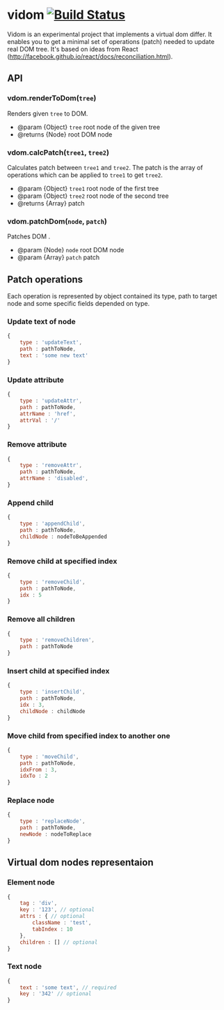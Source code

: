 # vidom [![Build Status](https://secure.travis-ci.org/dfilatov/vidom.png)](http://travis-ci.org/dfilatov/vidom)

Vidom is an experimental project that implements a virtual dom differ. It enables you to get a minimal set of operations (patch) needed to update real DOM tree. It's based on ideas from React (http://facebook.github.io/react/docs/reconciliation.html).

## API

### vdom.renderToDom(`tree`)
Renders given `tree` to DOM.
 * @param {Object} `tree` root node of the given tree
 * @returns {Node} root DOM node

### vdom.calcPatch(`tree1`, `tree2`)
Calculates patch between `tree1` and `tree2`. The patch is the array of operations which can be applied to `tree1` to get `tree2`.
 * @param {Object} `tree1` root node of the first tree
 * @param {Object} `tree2` root node of the second tree
 * @returns {Array} patch
  
### vdom.patchDom(`node`, `patch`)
Patches DOM .
 * @param {Node} `node` root DOM node
 * @param {Array} `patch` patch
  
## Patch operations
Each operation is represented by object contained its type, path to target node and some specific fields depended on type.

### Update text of node
```js
{
    type : 'updateText',
    path : pathToNode,
    text : 'some new text'
}
```

### Update attribute
```js
{
    type : 'updateAttr',
    path : pathToNode,
    attrName : 'href',
    attrVal : '/'
}
```

### Remove attribute
```js
{
    type : 'removeAttr',
    path : pathToNode,
    attrName : 'disabled',
}
```

### Append child  
```js
{
    type : 'appendChild',
    path : pathToNode,
    childNode : nodeToBeAppended
}
```

### Remove child at specified index
```js
{
    type : 'removeChild',
    path : pathToNode,
    idx : 5
}
```

### Remove all children
```js
{
    type : 'removeChildren',
    path : pathToNode
}
```

### Insert child at specified index
```js
{
    type : 'insertChild',
    path : pathToNode,
    idx : 3,
    childNode : childNode
}
```
  
### Move child from specified index to another one
```js
{
    type : 'moveChild',
    path : pathToNode,
    idxFrom : 3,
    idxTo : 2
}
```

### Replace node
```js
{
    type : 'replaceNode',
    path : pathToNode,
    newNode : nodeToReplace
}
```
  
## Virtual dom nodes representaion

### Element node
```js
{
    tag : 'div',
    key : '123', // optional
    attrs : { // optional
        className : 'test',
        tabIndex : 10
    },
    children : [] // optional
}
```

### Text node
```js
{
    text : 'some text', // required
    key : '342' // optional
}
```


